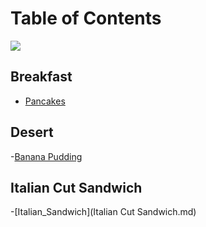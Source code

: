 # Table of Contents

![](images/divider.png)

## Breakfast

- [Pancakes](pancakes1.md)

## Desert

-[Banana Pudding](banana_pudding.md)

## Italian Cut Sandwich

-[Italian_Sandwich](Italian Cut Sandwich.md)

